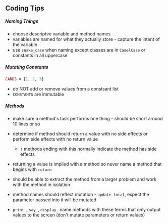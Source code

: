 ## Coding Tips

##### Naming Things

- choose descriptve variable and method names
- variables are named for what they actually store - capture the intent of the variable
- use `snake_case` when naming except classes are in `CamelCase` or constants in all uppercase

##### Mutating Constants

```ruby
CARDS = [1, 2, 3]
```

- do NOT add or remove values from a constsant list
- `CONSTANTS` are immutable

##### Methods

- make sure a method's task performs one thing - should be short around 10 lines or so 
- determine if method should return a value with no side effects or perform side effects with no return value 
  - `!` methods ending with this normally indicate the method has side effects 
- returning a value is implied with a method so never name a method that begins with `return` 
- should be able to extract the method from a larger problem and work with the method in isolation 

- method names should reflect mutation - `update_total`, expect the parameter passed into it will be mutated
- `print_`, `say_`, `display_` name methods with these terms that only output values to the screen (don't mutate parameters or return values)